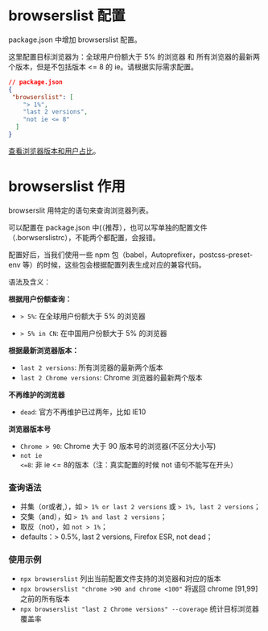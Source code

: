 # browserslist 配置

package.json 中增加 browserslist 配置。

这里配置目标浏览器为：全球用户份额大于 5% 的浏览器 和 所有浏览器的最新两个版本，但是不包括版本 <= 8 的 ie。请根据实际需求配置。


```json
// package.json
{
 "browserslist": [
    "> 1%",
    "last 2 versions",
    "not ie <= 8"
  ]
}
```


[查看浏览器版本和用户占比](https://caniuse.com/usage-table)。


# browserslist 作用

browserslit 用特定的语句来查询浏览器列表。

可以配置在 package.json 中(（推荐），也可以写单独的配置文件（.borwserslistrc），不能两个都配置，会报错。

配置好后，当我们使用一些 npm 包（babel，Autoprefixer，postcss-preset-env 等）的时候，这些包会根据配置列表生成对应的兼容代码。

语法及含义：

**根据用户份额查询：**

- `> 5%`: 在全球用户份额大于 5% 的浏览器

- `> 5% in CN`: 在中国用户份额大于 5% 的浏览器

**根据最新浏览器版本：**
- `last 2 versions`: 所有浏览器的最新两个版本
- `last 2 Chrome versions`: Chrome 浏览器的最新两个版本

**不再维护的浏览器**
- `dead`: 官方不再维护已过两年，比如 IE10

**浏览器版本号**
- `Chrome > 90`: Chrome 大于 90 版本号的浏览器(不区分大小写)
- `not ie <=8`: 非 ie <= 8的版本（注：真实配置的时候 not 语句不能写在开头）


### 查询语法
- 并集（or或者,），如 `> 1% or last 2 versions` 或 `> 1%, last 2 versions`；
- 交集（and），如 `> 1% and last 2 versions`；
- 取反（not），如 `not > 1%`；
- defaults：> 0.5%, last 2 versions, Firefox ESR, not dead；

### 使用示例
- `npx browserslist` 列出当前配置文件支持的浏览器和对应的版本
- `npx browserslist "chrome >90 and chrome <100"`  将返回 chrome [91,99]之前的所有版本
- `npx browserslist "last 2 Chrome versions" --coverage` 统计目标浏览器覆盖率



